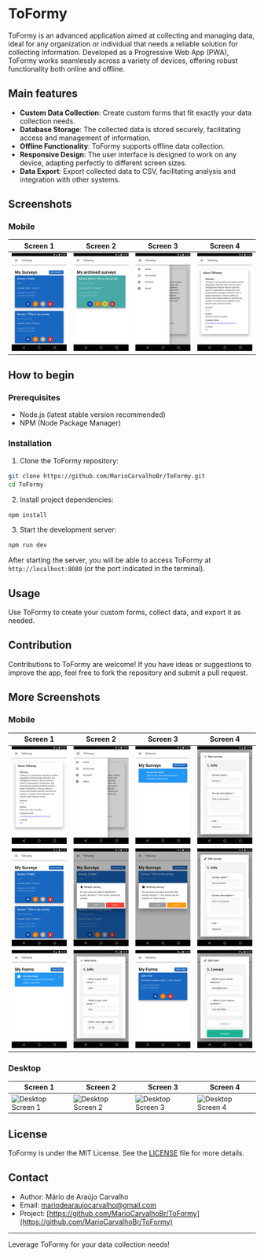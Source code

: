# ToFormy

ToFormy is an advanced application aimed at collecting and managing data, ideal for any organization or individual that needs a reliable solution for collecting information. Developed as a Progressive Web App (PWA), ToFormy works seamlessly across a variety of devices, offering robust functionality both online and offline.

## Main features

- **Custom Data Collection**: Create custom forms that fit exactly your data collection needs.
- **Database Storage**: The collected data is stored securely, facilitating access and management of information.
- **Offline Functionality**: ToFormy supports offline data collection.
- **Responsive Design**: The user interface is designed to work on any device, adapting perfectly to different screen sizes.
- **Data Export**: Export collected data to CSV, facilitating analysis and integration with other systems.

## Screenshots

### Mobile

| Screen 1 | Screen 2 | Screen 3 | Screen 4 |
| --- | --- | --- | --- |
| ![Mobile Screen 5](screenshots/mobile/image_05.png) | ![Mobile Screen 13](screenshots/mobile/image_13.png) | ![Mobile Screen 2](screenshots/mobile/image_02.png) | ![Mobile Screen 1](screenshots/mobile/image_01.png) |

## How to begin

### Prerequisites

- Node.js (latest stable version recommended)
- NPM (Node Package Manager)

### Installation

1. Clone the ToFormy repository:

```bash
git clone https://github.com/MarioCarvalhoBr/ToFormy.git
cd ToFormy
```

2. Install project dependencies:

```bash
npm install
```

3. Start the development server:

```bash
npm run dev
```

After starting the server, you will be able to access ToFormy at `http://localhost:8080` (or the port indicated in the terminal).

## Usage

Use ToFormy to create your custom forms, collect data, and export it as needed.

## Contribution

Contributions to ToFormy are welcome! If you have ideas or suggestions to improve the app, feel free to fork the repository and submit a pull request.

## More Screenshots

### Mobile

| Screen 1 | Screen 2 | Screen 3 | Screen 4 |
| --- | --- | --- | --- |
| ![Mobile Screen 1](screenshots/mobile/image_01.png) | ![Mobile Screen 2](screenshots/mobile/image_02.png) | ![Mobile Screen 3](screenshots/mobile/image_03.png) | ![Mobile Screen 4](screenshots/mobile/image_04.png) |
| ![Mobile Screen 5](screenshots/mobile/image_05.png) | ![Mobile Screen 6](screenshots/mobile/image_06.png) | ![Mobile Screen 7](screenshots/mobile/image_07.png) | ![Mobile Screen 8](screenshots/mobile/image_08.png) |
| ![Mobile Screen 9](screenshots/mobile/image_09.png) | ![Mobile Screen 10](screenshots/mobile/image_10.png) | ![Mobile Screen 11](screenshots/mobile/image_11.png) | ![Mobile Screen 12](screenshots/mobile/image_12.png) |

### Desktop

| Screen 1 | Screen 2 | Screen 3 | Screen 4 |
| --- | --- | --- | --- |
| ![Desktop Screen 1](URL_DA_IMAGEM_1_DESKTOP) | ![Desktop Screen 2](URL_DA_IMAGEM_2_DESKTOP) | ![Desktop Screen 3](URL_DA_IMAGEM_3_DESKTOP) | ![Desktop Screen 4](URL_DA_IMAGEM_4_DESKTOP) |



## License

ToFormy is under the MIT License. See the [LICENSE](LICENSE) file for more details.

## Contact

- Author: Mário de Araújo Carvalho
- Email: mariodearaujocarvalho@gmail.com
- Project: [https://github.com/MarioCarvalhoBr/ToFormy](https://github.com/MarioCarvalhoBr/ToFormy)

---

Leverage ToFormy for your data collection needs!